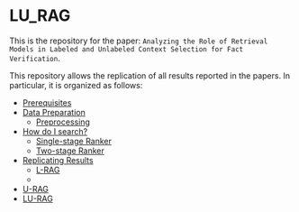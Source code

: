 # LU_RAG

This is the repository for the paper: `Analyzing the Role of Retrieval Models in Labeled and Unlabeled Context Selection for Fact Verification`.

This repository allows the replication of all results reported in the papers. In particular, it is organized as follows:
- [Prerequisites](#Prerequisites)
- [Data Preparation](#Data-Preparation)
  - [Preprocessing](#Preprocessing)
- [How do I search?](#search)
  - [Single-stage Ranker](#Single-stage)
  - [Two-stage Ranker](#Two-stage)
-  [Replicating Results](#Replicating-Results)
    - [L-RAG](#L-RAG)
    - 
  - [U-RAG](#U-RAG)
  - [LU-RAG](#LU-RAG)

